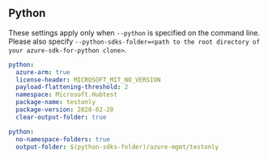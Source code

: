## Python

These settings apply only when `--python` is specified on the command line.
Please also specify `--python-sdks-folder=<path to the root directory of your azure-sdk-for-python clone>`.

```yaml $(python)
python:
  azure-arm: true
  license-header: MICROSOFT_MIT_NO_VERSION
  payload-flattening-threshold: 2
  namespace: Microsoft.Hubtest
  package-name: testonly
  package-version: 2020-02-20
  clear-output-folder: true
```

```yaml $(python)
python:
  no-namespace-folders: true
  output-folder: $(python-sdks-folder)/azure-mgmt/testonly
```
